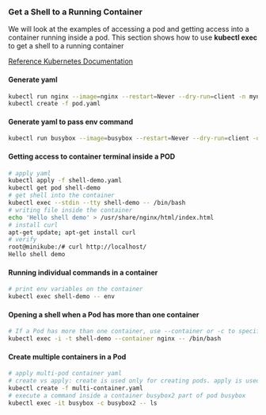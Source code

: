 ### Get a Shell to a Running Container

We will look at the examples of accessing a pod and getting access into a container running inside a pod.
This section shows how to use **kubectl exec** to get a shell to a running container

[Reference Kubernetes Documentation](https://kubernetes.io/docs/tasks/debug-application-cluster/get-shell-running-container/)

#### Generate yaml
```bash
kubectl run nginx --image=nginx --restart=Never --dry-run=client -n mynamespace -o yaml > pod.yaml
kubectl create -f pod.yaml
```
#### Generate yaml to pass env command
```bash
kubectl run busybox --image=busybox --restart=Never --dry-run=client -o yaml --command -- env > envpod.yaml
```

#### Getting access to container terminal inside a POD
```bash
# apply yaml
kubectl apply -f shell-demo.yaml
kubectl get pod shell-demo
# get shell into the container
kubectl exec --stdin --tty shell-demo -- /bin/bash
# writing file inside the container
echo 'Hello shell demo' > /usr/share/nginx/html/index.html
# install curl
apt-get update; apt-get install curl
# verify
root@minikube:/# curl http://localhost/
Hello shell demo
```
#### Running individual commands in a container
```bash
# print env variables on the container
kubectl exec shell-demo -- env
```
#### Opening a shell when a Pod has more than one container
```bash
# If a Pod has more than one container, use --container or -c to specify a container in the kubectl exec command.
kubectl exec -i -t shell-demo --container nginx -- /bin/bash
```
#### Create multiple containers in a Pod
```bash
# apply multi-pod container yaml
# create vs apply: create is used only for creating pods. apply is used for creating other sources like deployment, RS etc
kubectl create -f multi-container.yaml
# execute a command inside a container busybox2 part of pod busybox
kubectl exec -it busybox -c busybox2 -- ls
```